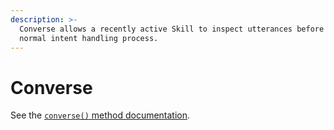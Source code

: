 ```yaml
---
description: >-
  Converse allows a recently active Skill to inspect utterances before the
  normal intent handling process.
---
```


# Converse

See the [`converse()` method documentation](https://mycroft-core.readthedocs.io/en/latest/source/mycroft.html#mycroft.MycroftSkill.converse).

